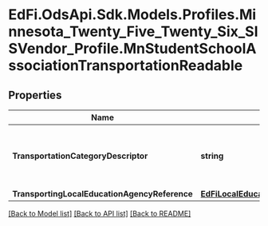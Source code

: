 # EdFi.OdsApi.Sdk.Models.Profiles.Minnesota_Twenty_Five_Twenty_Six_SISVendor_Profile.MnStudentSchoolAssociationTransportationReadable

## Properties

Name | Type | Description | Notes
------------ | ------------- | ------------- | -------------
**TransportationCategoryDescriptor** | **string** | Student&#39;s to and from Transportation Category for the regular school term. | 
**TransportingLocalEducationAgencyReference** | [**EdFiLocalEducationAgencyReference**](EdFiLocalEducationAgencyReference.md) |  | [optional] 

[[Back to Model list]](../README.md#documentation-for-models) [[Back to API list]](../README.md#documentation-for-api-endpoints) [[Back to README]](../README.md)

